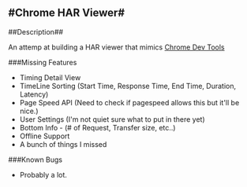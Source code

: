 #Chrome HAR Viewer#
-

##Description##

An attemp at building a HAR viewer that mimics [Chrome Dev Tools](https://developers.google.com/chrome-developer-tools/docs/overview)


###Missing Features
 - Timing Detail View
 - TimeLine Sorting (Start Time, Response Time, End Time, Duration, Latency)
 - Page Speed API (Need to check if pagespeed allows this but it'll be nice.)
 - User Settings (I'm not quiet sure what to put in there yet)
 - Bottom Info - (# of Request, Transfer size, etc..)
 - Offline Support
 - A bunch of things I missed

###Known Bugs
 - Probably a lot.
